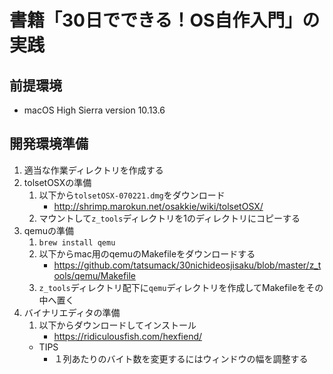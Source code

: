 # 書籍「30日でできる！OS自作入門」の実践
## 前提環境
 - macOS High Sierra version 10.13.6
## 開発環境準備
1. 適当な作業ディレクトリを作成する
2. tolsetOSXの準備
    1. 以下から`tolsetOSX-070221.dmg`をダウンロード
        - http://shrimp.marokun.net/osakkie/wiki/tolsetOSX/
    2. マウントして`z_tools`ディレクトリを1のディレクトリにコピーする
3. qemuの準備
    1. `brew install qemu`
    2. 以下からmac用のqemuのMakefileをダウンロードする
        - https://github.com/tatsumack/30nichideosjisaku/blob/master/z_tools/qemu/Makefile
    3. `z_tools`ディレクトリ配下に`qemu`ディレクトリを作成してMakefileをその中へ置く
4. バイナリエディタの準備
    1. 以下からダウンロードしてインストール
        - https://ridiculousfish.com/hexfiend/
    - TIPS
        - １列あたりのバイト数を変更するにはウィンドウの幅を調整する

